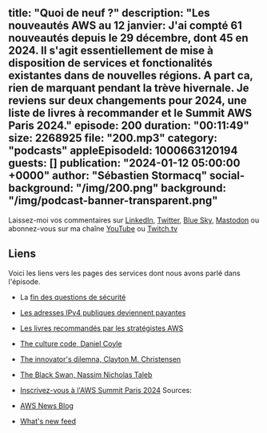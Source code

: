 title: "Quoi de neuf ?"
description: "Les nouveautés AWS au 12 janvier: J'ai compté 61 nouveautés depuis le 29 décembre, dont 45 en 2024. Il s'agit essentiellement de mise à disposition de services et fonctionalités existantes dans de nouvelles régions. A part ca, rien de marquant pendant la trève hivernale. Je reviens sur deux changements pour 2024, une liste de livres à recommander et le Summit AWS Paris 2024."
episode: 200
duration: "00:11:49"
size: 2268925
file: "200.mp3"
category: "podcasts"
appleEpisodeId: 1000663120194
guests: []
publication: "2024-01-12 05:00:00 +0000"
author: "Sébastien Stormacq"
social-background: "/img/200.png"
background: "/img/podcast-banner-transparent.png"
---

Laissez-moi vos commentaires sur [LinkedIn](https://www.linkedin.com/in/sebastienstormacq/), [Twitter](https://twitter.com/sebsto), [Blue Sky](https://bsky.app/profile/sebsto.bsky.social), [Mastodon](https://awscommunity.social/@sebsto) ou abonnez-vous sur ma chaîne [YouTube](https://www.youtube.com/sebsto) ou [Twitch.tv](https://www.twitch.tv/sebAWS)

## Liens

Voici les liens vers les pages des services dont nous avons parlé dans l'épisode.

- La [fin des questions de sécurité](https://aws.amazon.com/about-aws/whats-new/2024/01/aws-accounts-discontinues-security-challenge-questions/)
- [Les adresses IPv4 publiques deviennent payantes](https://aws.amazon.com/blogs/aws/new-aws-public-ipv4-address-charge-public-ip-insights/)
- [Les livres recommandés par les stratégistes AWS](https://aws.amazon.com/blogs/enterprise-strategy/book-recommendations-from-the-aws-enterprise-strategy-team/)
- [The culture code, Daniel Coyle](https://www.amazon.com/Culture-Code-Secrets-Highly-Successful-ebook/dp/B01MSY1Y6Z)
- [The innovator's dilemna, Clayton M. Christensen](https://www.amazon.com/Innovators-Dilemma-Technologies-Management-Innovation-ebook/dp/B012BLTM6I)
- [The Black Swan, Nassim Nicholas Taleb](https://www.amazon.com/Black-Swan-Second-Improbable-Incerto-ebook/dp/B00139XTG4)
- [Inscrivez-vous à l'AWS Summit Paris 2024](https://aws.amazon.com/fr/events/summits/emea/paris/)
Sources: 

- [AWS News Blog](https://aws.amazon.com/blogs/aws/)
- [What's new feed](https://aws.amazon.com/about-aws/whats-new/2023/)
